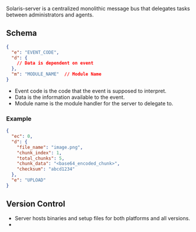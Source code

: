 Solaris-server is a centralized monolithic message bus that delegates tasks between administrators and agents. 

## Schema

```json
{
  "e": "EVENT_CODE",
  "d": {                       
    // Data is dependent on event
  },           
  "m": "MODULE_NAME"  // Module Name
}
```

- Event code is the code that the event is supposed to interpret.
- Data is the information available to the event.
- Module name is the module handler for the server to delegate to.

### Example 

```json
{
  "ec": 0,
  "d": {
    "file_name": "image.png",
    "chunk_index": 1,
    "total_chunks": 5,
    "chunk_data": "<base64_encoded_chunk>",
    "checksum": "abcd1234"
  },
  "e": "UPLOAD"
}
```

## Version Control

- Server hosts binaries and setup files for both platforms and all versions.
- 
